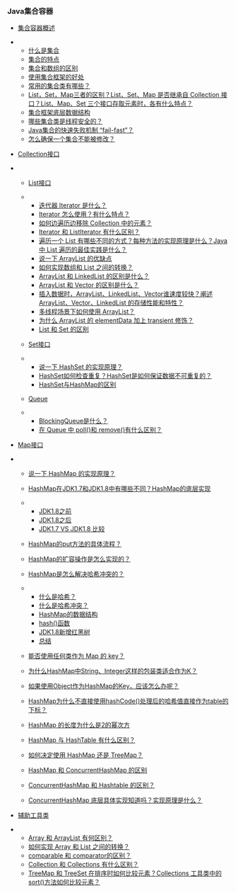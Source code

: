 ### Java集合容器

- [集合容器概述](https://thinkwon.blog.csdn.net/article/details/104588551#_36)

- - [什么是集合](https://thinkwon.blog.csdn.net/article/details/104588551#_38)
  - [集合的特点](https://thinkwon.blog.csdn.net/article/details/104588551#_57)
  - [集合和数组的区别](https://thinkwon.blog.csdn.net/article/details/104588551#_67)
  - [使用集合框架的好处](https://thinkwon.blog.csdn.net/article/details/104588551#_83)
  - [常用的集合类有哪些？](https://thinkwon.blog.csdn.net/article/details/104588551#_93)
  - [List，Set，Map三者的区别？List、Set、Map 是否继承自 Collection 接口？List、Map、Set 三个接口存取元素时，各有什么特点？](https://thinkwon.blog.csdn.net/article/details/104588551#ListSetMapListSetMap__Collection_ListMapSet__104)
  - [集合框架底层数据结构](https://thinkwon.blog.csdn.net/article/details/104588551#_121)
  - [哪些集合类是线程安全的？](https://thinkwon.blog.csdn.net/article/details/104588551#_148)
  - [Java集合的快速失败机制 “fail-fast”？](https://thinkwon.blog.csdn.net/article/details/104588551#Java_failfast_157)
  - [怎么确保一个集合不能被修改？](https://thinkwon.blog.csdn.net/article/details/104588551#_173)

- [Collection接口](https://thinkwon.blog.csdn.net/article/details/104588551#Collection_191)

- - [List接口](https://thinkwon.blog.csdn.net/article/details/104588551#List_193)

  - - [迭代器 Iterator 是什么？](https://thinkwon.blog.csdn.net/article/details/104588551#_Iterator__195)
    - [Iterator 怎么使用？有什么特点？](https://thinkwon.blog.csdn.net/article/details/104588551#Iterator__201)
    - [如何边遍历边移除 Collection 中的元素？](https://thinkwon.blog.csdn.net/article/details/104588551#_Collection__218)
    - [Iterator 和 ListIterator 有什么区别？](https://thinkwon.blog.csdn.net/article/details/104588551#Iterator__ListIterator__243)
    - [遍历一个 List 有哪些不同的方式？每种方法的实现原理是什么？Java 中 List 遍历的最佳实践是什么？](https://thinkwon.blog.csdn.net/article/details/104588551#_List_Java__List__251)
    - [说一下 ArrayList 的优缺点](https://thinkwon.blog.csdn.net/article/details/104588551#_ArrayList__271)
    - [如何实现数组和 List 之间的转换？](https://thinkwon.blog.csdn.net/article/details/104588551#_List__287)
    - [ArrayList 和 LinkedList 的区别是什么？](https://thinkwon.blog.csdn.net/article/details/104588551#ArrayList__LinkedList__308)
    - [ArrayList 和 Vector 的区别是什么？](https://thinkwon.blog.csdn.net/article/details/104588551#ArrayList__Vector__324)
    - [插入数据时，ArrayList、LinkedList、Vector谁速度较快？阐述 ArrayList、Vector、LinkedList 的存储性能和特性？](https://thinkwon.blog.csdn.net/article/details/104588551#ArrayListLinkedListVector_ArrayListVectorLinkedList__338)
    - [多线程场景下如何使用 ArrayList？](https://thinkwon.blog.csdn.net/article/details/104588551#_ArrayList_349)
    - [为什么 ArrayList 的 elementData 加上 transient 修饰？](https://thinkwon.blog.csdn.net/article/details/104588551#_ArrayList__elementData__transient__366)
    - [List 和 Set 的区别](https://thinkwon.blog.csdn.net/article/details/104588551#List__Set__404)

  - [Set接口](https://thinkwon.blog.csdn.net/article/details/104588551#Set_423)

  - - [说一下 HashSet 的实现原理？](https://thinkwon.blog.csdn.net/article/details/104588551#_HashSet__425)
    - [HashSet如何检查重复？HashSet是如何保证数据不可重复的？](https://thinkwon.blog.csdn.net/article/details/104588551#HashSetHashSet_431)
    - [HashSet与HashMap的区别](https://thinkwon.blog.csdn.net/article/details/104588551#HashSetHashMap_471)

  - [Queue](https://thinkwon.blog.csdn.net/article/details/104588551#Queue_485)

  - - [BlockingQueue是什么？](https://thinkwon.blog.csdn.net/article/details/104588551#BlockingQueue_487)
    - [在 Queue 中 poll()和 remove()有什么区别？](https://thinkwon.blog.csdn.net/article/details/104588551#_Queue__poll_remove_493)

- [Map接口](https://thinkwon.blog.csdn.net/article/details/104588551#Map_512)

- - [说一下 HashMap 的实现原理？](https://thinkwon.blog.csdn.net/article/details/104588551#_HashMap__514)

  - [HashMap在JDK1.7和JDK1.8中有哪些不同？HashMap的底层实现](https://thinkwon.blog.csdn.net/article/details/104588551#HashMapJDK17JDK18HashMap_531)

  - - [JDK1.8之前](https://thinkwon.blog.csdn.net/article/details/104588551#JDK18_535)
    - [JDK1.8之后](https://thinkwon.blog.csdn.net/article/details/104588551#JDK18_543)
    - [JDK1.7 VS JDK1.8 比较](https://thinkwon.blog.csdn.net/article/details/104588551#JDK17_VS_JDK18__551)

  - [HashMap的put方法的具体流程？](https://thinkwon.blog.csdn.net/article/details/104588551#HashMapput_570)

  - [HashMap的扩容操作是怎么实现的？](https://thinkwon.blog.csdn.net/article/details/104588551#HashMap_682)

  - [HashMap是怎么解决哈希冲突的？](https://thinkwon.blog.csdn.net/article/details/104588551#HashMap_796)

  - - [什么是哈希？](https://thinkwon.blog.csdn.net/article/details/104588551#_800)
    - [什么是哈希冲突？](https://thinkwon.blog.csdn.net/article/details/104588551#_806)
    - [HashMap的数据结构](https://thinkwon.blog.csdn.net/article/details/104588551#HashMap_810)
    - [hash()函数](https://thinkwon.blog.csdn.net/article/details/104588551#hash_818)
    - [JDK1.8新增红黑树](https://thinkwon.blog.csdn.net/article/details/104588551#JDK18_831)
    - [总结](https://thinkwon.blog.csdn.net/article/details/104588551#_837)

  - [能否使用任何类作为 Map 的 key？](https://thinkwon.blog.csdn.net/article/details/104588551#_Map__key_847)

  - [为什么HashMap中String、Integer这样的包装类适合作为K？](https://thinkwon.blog.csdn.net/article/details/104588551#HashMapStringIntegerK_862)

  - [如果使用Object作为HashMap的Key，应该怎么办呢？](https://thinkwon.blog.csdn.net/article/details/104588551#ObjectHashMapKey_871)

  - [HashMap为什么不直接使用hashCode()处理后的哈希值直接作为table的下标？](https://thinkwon.blog.csdn.net/article/details/104588551#HashMaphashCodetable_880)

  - [HashMap 的长度为什么是2的幂次方](https://thinkwon.blog.csdn.net/article/details/104588551#HashMap_2_891)

  - [HashMap 与 HashTable 有什么区别？](https://thinkwon.blog.csdn.net/article/details/104588551#HashMap__HashTable__905)

  - [如何决定使用 HashMap 还是 TreeMap？](https://thinkwon.blog.csdn.net/article/details/104588551#_HashMap__TreeMap_916)

  - [HashMap 和 ConcurrentHashMap 的区别](https://thinkwon.blog.csdn.net/article/details/104588551#HashMap__ConcurrentHashMap__922)

  - [ConcurrentHashMap 和 Hashtable 的区别？](https://thinkwon.blog.csdn.net/article/details/104588551#ConcurrentHashMap__Hashtable__929)

  - [ConcurrentHashMap 底层具体实现知道吗？实现原理是什么？](https://thinkwon.blog.csdn.net/article/details/104588551#ConcurrentHashMap__956)

- [辅助工具类](https://thinkwon.blog.csdn.net/article/details/104588551#_1025)

- - [Array 和 ArrayList 有何区别？](https://thinkwon.blog.csdn.net/article/details/104588551#Array__ArrayList__1027)
  - [如何实现 Array 和 List 之间的转换？](https://thinkwon.blog.csdn.net/article/details/104588551#_Array__List__1037)
  - [comparable 和 comparator的区别？](https://thinkwon.blog.csdn.net/article/details/104588551#comparable__comparator_1044)
  - [Collection 和 Collections 有什么区别？](https://thinkwon.blog.csdn.net/article/details/104588551#Collection__Collections__1053)
  - [TreeMap 和 TreeSet 在排序时如何比较元素？Collections 工具类中的 sort()方法如何比较元素？](https://thinkwon.blog.csdn.net/article/details/104588551#TreeMap__TreeSet_Collections__sort_1060)